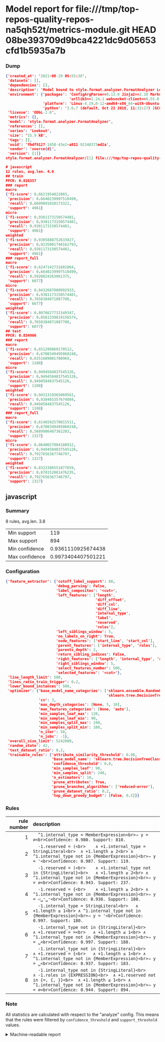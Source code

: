 # Model report for file:///tmp/top-repos-quality-repos-na5qh52t/metrics-module.git HEAD 08be393709d9bca4221dc9d05653cfd1b5935a7b

### Dump

```json
{'created_at': '2021-08-29 05:55:38',
 'datasets': [],
 'dependencies': [],
 'description': 'Model bound to style.format.analyzer.FormatAnalyzer Lookout analyzer.',
 'environment': {'packages': 'ConfigArgParse==0.13.0 Jinja2==2.10 MarkupSafe==1.1.1 PyStemmer==1.3.0 PyYAML==5.1 Pympler==0.5 SQLAlchemy==1.2.10 SQLAlchemy-Utils==0.33.3 asdf==2.3.2 bblfsh==2.12.7 boto==2.49.0 boto3==1.9.130 botocore==1.12.130 cachetools==2.0.1 certifi==2019.3.9 chardet==3.0.4 clint==0.5.1 docker==3.7.0 docker-pycreds==0.4.0 dulwich==0.19.11 grpcio==1.19.0 grpcio-tools==1.19.0 humanfriendly==4.16.1 humanize==0.5.1 idna==2.8 jmespath==0.9.4 jsonschema==2.6.0 lookout-sdk==0.4.1 lookout-sdk-ml==0.19.0 lookout-style==0.2.0 lz4==2.1.6 modelforge==0.12.1 numpy==1.16.2 packaging==19.0 pandas==0.22.0 pip==19.0.3 protobuf==3.7.0 psycopg2-binary==2.7.5 pygtrie==2.3 pyparsing==2.3.1 python-dateutil==2.8.0 python-igraph==0.7.1.post6 pytz==2019.1 requests==2.21.0 requirements-parser==0.2.0 scikit-learn==0.20.1 scikit-optimize==0.5.2 scipy==1.2.1 semantic-version==2.6.0 setuptools==40.8.0 six==1.12.0 smart-open==1.8.1 sourced-ml==0.8.2 spdx==2.5.0 stringcase==1.2.0 tabulate==0.8.2 tqdm==4.31.1 '
                             'urllib3==1.24.1 websocket-client==0.55.0 xxhash==1.3.0',
                 'platform': 'Linux-4.19.0-12-amd64-x86_64-with-Ubuntu-18.04-bionic',
                 'python': '3.6.7 (default, Oct 22 2018, 11:32:17) [GCC 8.2.0]'},
 'license': 'ODbL-1.0',
 'metrics': {},
 'model': 'style.format.analyzer.FormatAnalyzer',
 'references': [],
 'series': 'Lookout',
 'size': '15.9 kB',
 'tags': [],
 'uuid': 'fbdf9127-1458-43e2-a911-92348373ed2a',
 'vendor': 'source{d}',
 'version': [1]}
style.format.analyzer.FormatAnalyzer/[1] file:///tmp/top-repos-quality-repos-na5qh52t/metrics-module.git 08be393709d9bca4221dc9d05653cfd1b5935a7b

# javascript
12 rules, avg.len. 4.6
## train
PPCR: 0.816357
### report
macro
{'f1-score': 0.6621954822003,
 'precision': 0.6640239997510499,
 'recall': 0.6609891020173322,
 'support': 4961}
micro
{'f1-score': 0.9381173150574481,
 'precision': 0.9381173150574481,
 'recall': 0.9381173150574481,
 'support': 4961}
weighted
{'f1-score': 0.9305888752633027,
 'precision': 0.9235001740162793,
 'recall': 0.9381173150574481,
 'support': 4961}
### report_full
macro
{'f1-score': 0.6247142731601864,
 'precision': 0.6640239997510499,
 'recall': 0.5920824263061375,
 'support': 6077}
micro
{'f1-score': 0.8432687080992933,
 'precision': 0.9381173150574481,
 'recall': 0.7658384071087708,
 'support': 6077}
weighted
{'f1-score': 0.8076627731549347,
 'precision': 0.8561339819156574,
 'recall': 0.7658384071087708,
 'support': 6077}
## test
PPCR: 0.834966
### report
macro
{'f1-score': 0.651299869170512,
 'precision': 0.6708349495060248,
 'recall': 0.6351689001780969,
 'support': 1108}
micro
{'f1-score': 0.9494584837545126,
 'precision': 0.9494584837545126,
 'recall': 0.9494584837545126,
 'support': 1108}
weighted
{'f1-score': 0.9431319365069561,
 'precision': 0.938465357674884,
 'recall': 0.9494584837545126,
 'support': 1108}
### report_full
macro
{'f1-score': 0.6146592570815511,
 'precision': 0.6708349495060248,
 'recall': 0.5689986487362203,
 'support': 1327}
micro
{'f1-score': 0.8640657084188912,
 'precision': 0.9494584837545126,
 'recall': 0.7927656367746797,
 'support': 1327}
weighted
{'f1-score': 0.8322386551877659,
 'precision': 0.878152881476235,
 'recall': 0.7927656367746797,
 'support': 1327}
```

## javascript
### Summary
8 rules, avg.len. 3.8

| | |
|-|-|
|Min support|119|
|Max support|894|
|Min confidence|0.9361110925674438|
|Max confidence|0.9973404407501221|

### Configuration

```json
{'feature_extractor': {'cutoff_label_support': 80,
                       'debug_parsing': False,
                       'label_composites': '<cut>',
                       'left_features': ['length',
                                         'diff_offset',
                                         'diff_col',
                                         'diff_line',
                                         'internal_type',
                                         'label',
                                         'reserved',
                                         'roles'],
                       'left_siblings_window': 5,
                       'no_labels_on_right': True,
                       'node_features': ['start_line', 'start_col'],
                       'parent_features': ['internal_type', 'roles'],
                       'parents_depth': 2,
                       'return_sibling_indices': False,
                       'right_features': ['length', 'internal_type', 'reserved', 'roles'],
                       'right_siblings_window': 5,
                       'select_features_number': 500,
                       'selected_features': '<cut>'},
 'line_length_limit': 500,
 'lines_ratio_train_trigger': 0.2,
 'lower_bound_instances': 500,
 'optimizer': {'base_model_name_categories': ['sklearn.ensemble.RandomForestClassifier',
                                              'sklearn.tree.DecisionTreeClassifier'],
               'cv': 3,
               'max_depth_categories': [None, 5, 10],
               'max_features_categories': [None, 'auto'],
               'min_samples_leaf_max': 120,
               'min_samples_leaf_min': 90,
               'min_samples_split_max': 240,
               'min_samples_split_min': 180,
               'n_iter': 50,
               'n_jobs': -1},
 'overall_size_limit': 5242880,
 'random_state': 42,
 'test_dataset_ratio': 0.2,
 'trainable_rules': {'attribute_similarity_threshold': 0.98,
                     'base_model_name': 'sklearn.tree.DecisionTreeClassifier',
                     'confidence_threshold': 0.8,
                     'min_samples_leaf': 90,
                     'min_samples_split': 240,
                     'n_estimators': 10,
                     'prune_attributes': True,
                     'prune_branches_algorithms': ['reduced-error'],
                     'prune_dataset_ratio': 0.2,
                     'top_down_greedy_budget': [False, 0.5]}}
```

### Rules

| rule number | description |
|----:|:-----|
| 1 | `  ^1.internal_type = MemberExpression<br>⇒ y = ∅<br>Confidence: 0.980. Support: 810.` |
| 2 | `  -1.reserved = (<br>	∧ +1.internal_type = StringLiteral<br>	∧ +1.length ≥ 2<br>	∧ ^1.internal_type not in {MemberExpression}<br>⇒ y = '<br>Confidence: 0.987. Support: 119.` |
| 3 | `  -1.reserved = (<br>	∧ +1.internal_type not in {StringLiteral}<br>	∧ +1.length ≥ 2<br>	∧ ^1.internal_type not in {MemberExpression}<br>⇒ y = ∅<br>Confidence: 0.943. Support: 237.` |
| 4 | `  -1.reserved = {<br>	∧ +1.length ≥ 2<br>	∧ ^1.internal_type not in {MemberExpression}<br>⇒ y = ⏎␣⁺␣⁺<br>Confidence: 0.936. Support: 180.` |
| 5 | `  -1.internal_type = StringLiteral<br>	∧ +1.length ≤ 1<br>	∧ ^1.internal_type not in {MemberExpression}<br>⇒ y = '<br>Confidence: 0.997. Support: 180.` |
| 6 | `  -1.internal_type not in {StringLiteral}<br>	∧ +1.reserved = =<br>	∧ +1.length ≤ 1<br>	∧ ^1.internal_type not in {MemberExpression}<br>⇒ y = ␣<br>Confidence: 0.997. Support: 188.` |
| 7 | `  -1.internal_type not in {StringLiteral}<br>	∧ +1.reserved = {<br>	∧ +1.length ≤ 1<br>	∧ ^1.internal_type not in {MemberExpression}<br>⇒ y = ␣<br>Confidence: 0.937. Support: 183.` |
| 8 | `  -1.internal_type not in {StringLiteral}<br>	∧ -1.roles in {EXPRESSION}<br>	∧ +1.reserved not in {=, {, }}<br>	∧ +1.length ≤ 1<br>	∧ ^1.internal_type not in {MemberExpression}<br>⇒ y = ∅<br>Confidence: 0.944. Support: 894.` |

### Note
All statistics are calculated with respect to the "analyze" config. This means that the rules were filtered by
`confidence_threshold` and `support_threshold` values.

<details>
    <summary>Machine-readable report</summary>
```json
{"javascript": {"avg_rule_len": 3.75, "max_conf": 0.9973404407501221, "max_support": 894, "min_conf": 0.9361110925674438, "min_support": 119, "num_rules": 8}}
```
</details>
